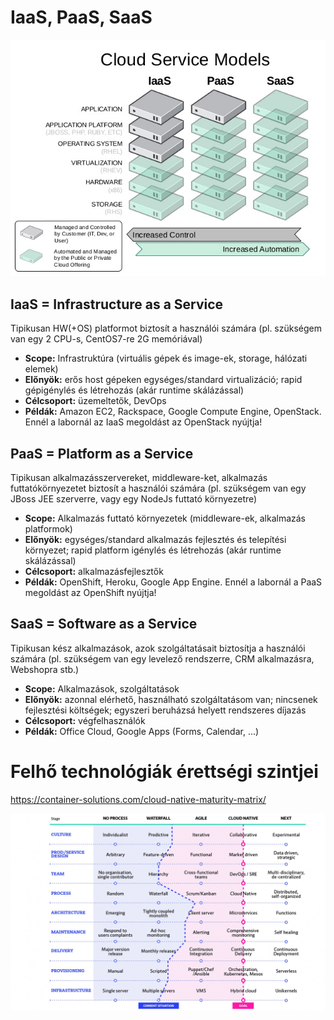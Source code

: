 # IaaS, PaaS, SaaS
![XaaS](../common/images/xaas.jpg)
## IaaS = Infrastructure as a Service
Tipikusan HW(+OS) platformot biztosít a használói számára (pl. szükségem van egy 2 CPU-s, CentOS7-re 2G memóriával)

- **Scope:** Infrastruktúra (virtuális gépek és image-ek, storage, hálózati elemek)
- **Előnyök:** erős host gépeken egységes/standard virtualizáció; rapid gépigénylés és létrehozás (akár runtime skálázással)
- **Célcsoport:** üzemeltetők, DevOps
- **Példák:** Amazon EC2, Rackspace, Google Compute Engine, OpenStack. Ennél a labornál az IaaS megoldást az OpenStack nyújtja!

## PaaS = Platform as a Service
Tipikusan alkalmazásszervereket, middleware-ket, alkalmazás futtatókörnyezetet biztosít a használói számára (pl. szükségem van egy JBoss JEE szerverre, vagy egy NodeJs futtató környezetre)

- **Scope:** Alkalmazás futtató környezetek (middleware-ek, alkalmazás platformok)
- **Előnyök:** egységes/standard alkalmazás fejlesztés és telepítési környezet; rapid platform igénylés és létrehozás (akár runtime skálázással)
- **Célcsoport:** alkalmazásfejlesztők
- **Példák:** OpenShift, Heroku, Google App Engine. Ennél a labornál a PaaS megoldást az OpenShift nyújtja!


## SaaS = Software as a Service
Tipikusan kész alkalmazások, azok szolgáltatásait biztosítja a használói számára (pl. szükségem van egy levelező rendszerre, CRM alkalmazásra, Webshopra stb.)

- **Scope:** Alkalmazások, szolgáltatások
- **Előnyök:** azonnal elérhető, használható szolgáltatásom van; nincsenek fejlesztési költségek; egyszeri beruházsá helyett rendszeres díjazás
- **Célcsoport:** végfelhasználók
- **Példák:** Office Cloud, Google Apps (Forms, Calendar, ...)

# Felhő technológiák érettségi szintjei
https://container-solutions.com/cloud-native-maturity-matrix/

![cn_maturity](../common/images/cloud_maturity_level.jpg)
